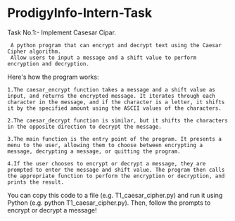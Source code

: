 # ProdigyInfo-Intern-Task
 
Task No.1:- Implement Casesar Cipar.

     A python program that can encrypt and decrypt text using the Caesar Cipher algorithm.
     Allow users to input a message and a shift value to perform encryption and decryption.

Here's how the program works:

    1.The caesar_encrypt function takes a message and a shift value as input, and returns the encrypted message. It iterates through each character in the message, and if the character is a letter, it shifts it by the specified amount using the ASCII values of the characters.

    2.The caesar_decrypt function is similar, but it shifts the characters in the opposite direction to decrypt the message.

    3.The main function is the entry point of the program. It presents a menu to the user, allowing them to choose between encrypting a message, decrypting a message, or quitting the program.

    4.If the user chooses to encrypt or decrypt a message, they are prompted to enter the message and shift value. The program then calls the appropriate function to perform the encryption or decryption, and prints the result.

You can copy this code to a file (e.g. T1_caesar_cipher.py) and run it using Python (e.g. python T1_caesar_cipher.py). Then, follow the prompts to encrypt or decrypt a message!

